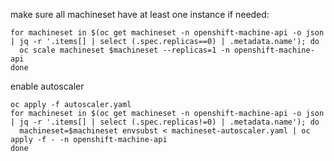 make sure all machineset have at least one instance if needed:

```
for machineset in $(oc get machineset -n openshift-machine-api -o json | jq -r '.items[] | select (.spec.replicas==0) | .metadata.name'); do
  oc scale machineset $machineset --replicas=1 -n openshift-machine-api
done  
```


enable autoscaler

```
oc apply -f autoscaler.yaml
for machineset in $(oc get machineset -n openshift-machine-api -o json | jq -r '.items[] | select (.spec.replicas!=0) | .metadata.name'); do
  machineset=$machineset envsubst < machineset-autoscaler.yaml | oc apply -f - -n openshift-machine-api
done
```  